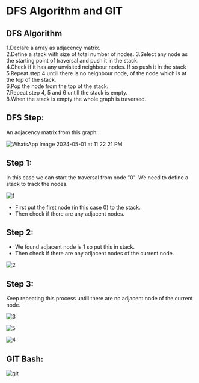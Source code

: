 

# DFS Algorithm and GIT




## DFS Algorithm
1.Declare a array as adjacency matrix.  
2.Define a stack with size of total number of nodes.
3.Select any node as the starting point of traversal and push it in the stack.  
4.Check if it has any unvisited neighbour nodes. If so push it in the stack  
5.Repeat step 4 untill there is no neighbour node, of the node which is at the top of the stack.  
6.Pop the node from the top of the stack.  
7.Repeat step 4, 5 and 6 untill the stack is empty.  
8.When the stack is empty the whole graph is traversed.   
## DFS Step:
An adjacency matrix from this graph:

![WhatsApp Image 2024-05-01 at 11 22 21 PM](https://github.com/AbrarShazid/spring/assets/137707705/17b17249-477f-45c7-9027-1a77f04d2583)

## Step 1:
In this case we can start the traversal from node "0". We need to define a stack to track the nodes.

![1](https://github.com/AbrarShazid/spring/assets/137707705/b9943adf-0f66-457f-a0b1-ca3d77adda92)

* First put the first node (in this case 0) to the stack.
* Then check if there are any adjacent nodes.

## Step 2:
* We found adjacent node is 1 so put this in stack.
* Then check if there are any adjacent nodes of the current node.

![2](https://github.com/AbrarShazid/spring/assets/137707705/11707811-eafd-4b79-bfbc-7a0b0eb51b04)

## Step 3:
Keep repeating this process untill there are no adjacent node of the current node.

![3](https://github.com/AbrarShazid/spring/assets/137707705/ec478822-c243-4836-b546-7afb01ce1292)

![5](https://github.com/AbrarShazid/spring/assets/137707705/6ef9b9a5-d9e6-4578-9fa5-cd29616976eb)

![4](https://github.com/AbrarShazid/spring/assets/137707705/bd3349ad-7da0-444d-9123-497711ca94e6)






## GIT Bash:  


![git](https://github.com/AbrarShazid/spring/assets/137707705/bff2ff9b-4fe5-4a29-adb1-8454d9e19e14)
